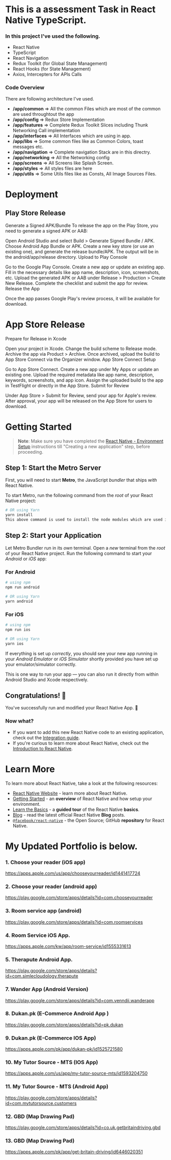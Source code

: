 # This is a assessment Task in React Native TypeScript.

### In this project I've used the following.

- React Native
- TypeScript
- React Navigation
- Redux Toolkit (for Global State Management)
- React Hooks (for State Management)
- Axios, Intercepters for APIs Calls

### Code Overview

There are following architecture I've used.

- **/app/common** => All the common Files which are most of the common are used throughtout the app
- **/app/config** => Redux Store Implementation
- **/app/features** => Complete Redux Toolkit Slices including Thunk Networking Call implementation
- **/app/interfaces** => All Interfaces which are using in app.
- **/app/libs** => Some common files like as Common Colors, toast messages etc.
- **/app/navigation** => Complete navigation Stack are in this directry.
- **/app/networking** => All the Networking config
- **/app/screens** => All Screens like Splash Screen.
- **/app/styles** => All styles files are here
- **/app/utils** => Some Utils files like as Consts, All Image Sources Files.

# Deployment

## Play Store Release

Generate a Signed APK/Bundle
To release the app on the Play Store, you need to generate a signed APK or AAB:

Open Android Studio and select Build > Generate Signed Bundle / APK.
Choose Android App Bundle or APK.
Create a new key store (or use an existing one), and generate the release bundle/APK.
The output will be in the android/app/release directory.
Upload to Play Console

Go to the Google Play Console.
Create a new app or update an existing app.
Fill in the necessary details like app name, description, icon, screenshots, etc.
Upload the generated APK or AAB under Release > Production > Create New Release.
Complete the checklist and submit the app for review.
Release the App

Once the app passes Google Play's review process, it will be available for download.

# App Store Release

Prepare for Release in Xcode

Open your project in Xcode.
Change the build scheme to Release mode.
Archive the app via Product > Archive.
Once archived, upload the build to App Store Connect via the Organizer window.
App Store Connect Setup

Go to App Store Connect.
Create a new app under My Apps or update an existing one.
Upload the required metadata like app name, description, keywords, screenshots, and app icon.
Assign the uploaded build to the app in TestFlight or directly in the App Store.
Submit for Review

Under App Store > Submit for Review, send your app for Apple's review.
After approval, your app will be released on the App Store for users to download.

# Getting Started

> **Note**: Make sure you have completed the [React Native - Environment Setup](https://reactnative.dev/docs/environment-setup) instructions till "Creating a new application" step, before proceeding.

## Step 1: Start the Metro Server

First, you will need to start **Metro**, the JavaScript _bundler_ that ships _with_ React Native.

To start Metro, run the following command from the _root_ of your React Native project:

```bash
# OR using Yarn
yarn install
This above command is used to install the node modules which are used in React Native App.
```

## Step 2: Start your Application

Let Metro Bundler run in its _own_ terminal. Open a _new_ terminal from the _root_ of your React Native project. Run the following command to start your _Android_ or _iOS_ app:

### For Android

```bash
# using npm
npm run android

# OR using Yarn
yarn android
```

### For iOS

```bash
# using npm
npm run ios

# OR using Yarn
yarn ios
```

If everything is set up _correctly_, you should see your new app running in your _Android Emulator_ or _iOS Simulator_ shortly provided you have set up your emulator/simulator correctly.

This is one way to run your app — you can also run it directly from within Android Studio and Xcode respectively.

## Congratulations! :tada:

You've successfully run and modified your React Native App. :partying_face:

### Now what?

- If you want to add this new React Native code to an existing application, check out the [Integration guide](https://reactnative.dev/docs/integration-with-existing-apps).
- If you're curious to learn more about React Native, check out the [Introduction to React Native](https://reactnative.dev/docs/getting-started).

# Learn More

To learn more about React Native, take a look at the following resources:

- [React Native Website](https://reactnative.dev) - learn more about React Native.
- [Getting Started](https://reactnative.dev/docs/environment-setup) - an **overview** of React Native and how setup your environment.
- [Learn the Basics](https://reactnative.dev/docs/getting-started) - a **guided tour** of the React Native **basics**.
- [Blog](https://reactnative.dev/blog) - read the latest official React Native **Blog** posts.
- [`@facebook/react-native`](https://github.com/facebook/react-native) - the Open Source; GitHub **repository** for React Native.

# My Updated Portfolio is below.

### 1. Choose your reader (iOS app)

https://apps.apple.com/us/app/chooseyourreader/id1441417724

### 2. Choose your reader (android app)

https://play.google.com/store/apps/details?id=com.chooseyourreader

### 3. Room service app (android)

https://play.google.com/store/apps/details?id=com.roomservices

### 4. Room Service iOS App.

https://apps.apple.com/kw/app/room-service/id1555331613

### 5. Therapute Android App.

https://play.google.com/store/apps/details?id=com.simlecloudology.therapute

### 7. Wander App (Android Version)

https://play.google.com/store/apps/details?id=com.venndii.wanderapp

### 8. Dukan.pk (E-Commerce Android App )

https://play.google.com/store/apps/details?id=pk.dukan

### 9. Dukan.pk (E-Commerce IOS App)

https://apps.apple.com/pk/app/dukan-pk/id1525721580

### 10. My Tutor Source - MTS (IOS App)

https://apps.apple.com/us/app/my-tutor-source-mts/id1593204750

### 11. My Tutor Source - MTS (Android App)

https://play.google.com/store/apps/details?id=com.mytutorsource.customers

### 12. GBD (Map Drawing Pad)

https://play.google.com/store/apps/details?id=co.uk.getbritaindriving.gbd

### 13. GBD (Map Drawing Pad)

https://apps.apple.com/pk/app/get-britain-driving/id6446020351
